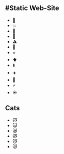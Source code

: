 #Static Web-Site
---
  
- :book:
- :boom:
- :rotating_light:
- :construction:
- :warning:
- :triangular_flag_on_post:
- :star:
- :arrow_up:
- :arrow_down:
- :airplane:
- :lipstick:
- :zap:
- :sunny:

## Cats
- :cat:
- :scream_cat:
- :crying_cat_face:
- :pouting_cat:
- :smirk_cat:
- :heart_eyes_cat: 
 

